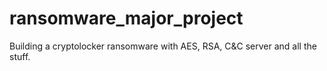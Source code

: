 # ransomware_major_project
Building a cryptolocker ransomware with AES, RSA, C&amp;C server and all the stuff.
